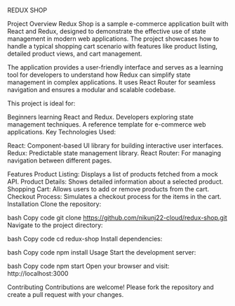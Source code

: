 REDUX SHOP

Project Overview
Redux Shop is a sample e-commerce application built with React and Redux, designed to demonstrate the effective use of state management in modern web applications. The project showcases how to handle a typical shopping cart scenario with features like product listing, detailed product views, and cart management.

The application provides a user-friendly interface and serves as a learning tool for developers to understand how Redux can simplify state management in complex applications. It uses React Router for seamless navigation and ensures a modular and scalable codebase.

This project is ideal for:

Beginners learning React and Redux.
Developers exploring state management techniques.
A reference template for e-commerce web applications.
Key Technologies Used:

React: Component-based UI library for building interactive user interfaces.
Redux: Predictable state management library.
React Router: For managing navigation between different pages.

Features
Product Listing: Displays a list of products fetched from a mock API.
Product Details: Shows detailed information about a selected product.
Shopping Cart: Allows users to add or remove products from the cart.
Checkout Process: Simulates a checkout process for the items in the cart.
Installation
Clone the repository:

bash
Copy code
git clone https://github.com/nikunj22-cloud/redux-shop.git
Navigate to the project directory:

bash
Copy code
cd redux-shop
Install dependencies:

bash
Copy code
npm install
Usage
Start the development server:

bash
Copy code
npm start
Open your browser and visit: http://localhost:3000

Contributing
Contributions are welcome! Please fork the repository and create a pull request with your changes.
